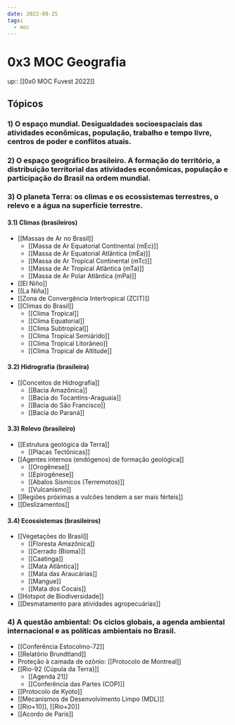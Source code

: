 ```yaml
---
date: 2022-09-25
tags:
  - moc
---
```

# 0x3 MOC Geografia

up::  [[0x0 MOC Fuvest 2022]]

## Tópicos
### 1) O espaço mundial. Desigualdades socioespaciais das atividades econômicas, população, trabalho e tempo livre, centros de poder e conflitos atuais.


### 2) O espaço geográfico brasileiro. A formação do território, a distribuição territorial das atividades econômicas, população e participação do Brasil na ordem mundial.

### 3) O planeta Terra: os climas e os ecossistemas terrestres, o relevo e a água na superfície terrestre.
#### 3.1) Climas (brasileiros)
- [[Massas de Ar no Brasil]]
	- [[Massa de Ar Equatorial Continental (mEc)]]
	- [[Massa de Ar Equatorial Atlântica (mEa)]]
	- [[Massa de Ar Tropical Continental (mTc)]]
	- [[Massa de Ar Tropical Atlântica (mTa)]]
	- [[Massa de Ar Polar Atlântica (mPa)]]
- [[El Niño]]
- [[La Niña]]
- [[Zona de Convergência Intertropical (ZCIT)]]
- [[Climas do Brasil]]
	- [[Clima Tropical]]
	- [[Clima Equatorial]]
	- [[Clima Subtropical]]
	- [[Clima Tropical Semiárido]]
	- [[Clima Tropical Litorâneo]]
	- [[Clima Tropical de Altitude]]

#### 3.2) Hidrografia (brasileira)
- [[Conceitos de Hidrografia]]
	- [[Bacia Amazônica]]
	- [[Bacia do Tocantins-Araguaia]]
	- [[Bacia do São Francisco]]
	- [[Bacia do Paraná]]

#### 3.3) Relevo (brasileiro)
- [[Estrutura geológica da Terra]]
	- [[Placas Tectônicas]]
- [[Agentes internos (endógenos) de formação geológica]]
	- [[Orogênese]]
	- [[Epirogênese]]
	- [[Abalos Sísmicos (Terremotos)]]
	- [[Vulcanismo]]
- [[Regiões próximas a vulcões tendem a ser mais férteis]]
- [[Deslizamentos]]

#### 3.4) Ecossistemas (brasileiros)
- [[Vegetações do Brasil]]
	- [[Floresta Amazônica]]
	- [[Cerrado (Bioma)]]
	- [[Caatinga]]
	- [[Mata Atlântica]]
	- [[Mata das Araucárias]]
	- [[Mangue]]
	- [[Mata dos Cocais]]
- [[Hotspot de Biodiversidade]]
- [[Desmatamento para atividades agropecuárias]]

### 4) A questão ambiental: Os ciclos globais, a agenda ambiental internacional e as políticas ambientais no Brasil.
- [[Conferência Estocolmo-72]]
- [[Relatório Brundtland]]
- Proteção à camada de ozônio: [[Protocolo de Montreal]]
- [[Rio-92 (Cúpula da Terra)]] 
	- [[Agenda 21]]
	- [[Conferência das Partes (COP)]]
- [[Protocolo de Kyoto]]
- [[Mecanismos de Desenvolvimento Limpo (MDL)]]
- [[Rio+10]], [[Rio+20]]
- [[Acordo de Paris]]
